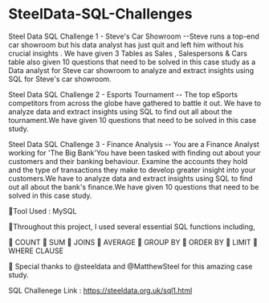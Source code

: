 # SteelData-SQL-Challenges
Steel Data SQL Challenge 1 - Steve's Car Showroom 
--Steve runs a top-end car showroom but his data analyst has just quit and left him without his crucial insights . We have given 3 Tables as Sales , Salespersons & Cars table also given 10 questions that need to be solved in this case study as a Data analyst for Steve car showroom to analyze and extract insights using SQL for Steve's car showroom.

Steel Data SQL Challenge 2 - Esports Tournament
-- The top eSports competitors from across the globe have gathered to battle it out. We have to analyze data and extract insights using SQL to find out all about the tournament.We have given 10 questions that need to be solved in this case study.

Steel Data SQL Challenge 3 - Finance Analysis
-- You are a Finance Analyst working for 'The Big Bank'You have been tasked with finding out about your customers and their banking behaviour. Examine the accounts they hold and the type of transactions they make to develop greater insight into your customers.We have to analyze data and extract insights using SQL to find out all about the bank's finance.We have given 10 questions that need to be solved in this case study.

🔷Tool Used : MySQL 

🔷Throughout this project, I used several essential SQL functions including,

🔺 COUNT
🔺 SUM
🔺 JOINS
🔺 AVERAGE
🔺 GROUP BY
🔺 ORDER BY
🔺 LIMIT
🔺 WHERE CLAUSE


🔴 Special thanks to @steeldata and @MatthewSteel for this amazing case study.

SQL Challenege Link : https://steeldata.org.uk/sql1.html

